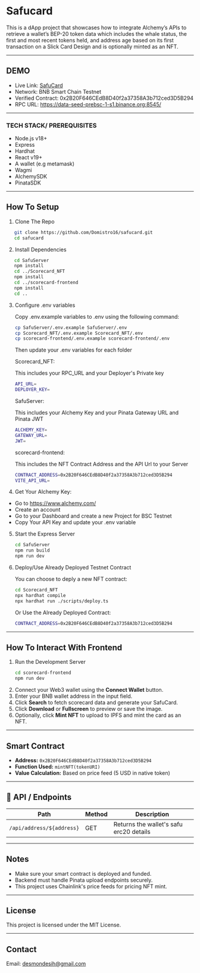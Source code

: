 # Safucard

This is a dApp project that showcases how to integrate Alchemy’s APIs to retrieve a wallet’s BEP-20 token data which includes the whale status, the first and most recent tokens held, and address age based on its first transaction on a Slick Card Design and is optionally minted as an NFT.

---

## DEMO

- Live Link: [SafuCard](https://scorecard-frontend-teal.vercel.app)
- Network: BNB Smart Chain Testnet
- Verified Contract: 0x2B20F646CEdB8D40f2a37358A3b712ced3D5B294
- RPC URL: https://data-seed-prebsc-1-s1.binance.org:8545/

---

### TECH STACK/ PREREQUISITES

- Node.js v18+
- Express
- Hardhat
- React v19+
- A wallet (e.g metamask)
- Wagmi
- AlchemySDK
- PinataSDK

---

## How To Setup

1. Clone The Repo

```bash
   git clone https://github.com/Domistro16/safucard.git
   cd safucard
```

2. Install Dependencies

```bash
   cd SafuServer
   npm install
   cd ../Scorecard_NFT
   npm install
   cd ../scorecard-frontend
   npm install
   cd ..
```

3. Configure .env variables

   Copy .env.example variables to .env using the following command:

   ```bash
   cp SafuServer/.env.example SafuServer/.env
   cp Scorecard_NFT/.env.example Scorecard_NFT/.env
   cp scorecard-frontend/.env.example scorecard-frontend/.env
   ```

   Then update your .env variables for each folder

   Scorecard_NFT:

   This includes your RPC_URL and your Deployer's Private key

   ```bash
   API_URL=
   DEPLOYER_KEY=
   ```

   SafuServer:

   This includes your Alchemy Key and your Pinata Gateway URL and Pinata JWT

   ```bash
   ALCHEMY_KEY=
   GATEWAY_URL=
   JWT=
   ```

   scorecard-frontend:

   This includes the NFT Contract Address and the API Url to your Server

   ```bash
   CONTRACT_ADDRESS=0x2B20F646CEdB8D40f2a37358A3b712ced3D5B294
   VITE_API_URL=
   ```

4. Get Your Alchemy Key:

- Go to https://www.alchemy.com/
- Create an account
- Go to your Dashboard and create a new Project for BSC Testnet
- Copy Your API Key and update your .env variable

5. Start the Express Server

   ```bash
   cd SafuServer
   npm run build
   npm run dev
   ```

6. Deploy/Use Already Deployed Testnet Contract

   You can choose to deply a new NFT contract:

   ```bash
   cd Scorecard_NFT
   npx hardhat compile
   npx hardhat run ./scripts/deploy.ts
   ```

   Or Use the Already Deployed Contract:
   
   ```bash
   CONTRACT_ADDRESS=0x2B20F646CEdB8D40f2a37358A3b712ced3D5B294
   ```

---

## How To Interact With Frontend

1. Run the Development Server
   ```bash
   cd scorecard-frontend
   npm run dev
   ```
2. Connect your Web3 wallet using the **Connect Wallet** button.
3. Enter your BNB wallet address in the input field.
4. Click **Search** to fetch scorecard data and generate your SafuCard.
5. Click **Download** or **Fullscreen** to preview or save the image.
6. Optionally, click **Mint NFT** to upload to IPFS and mint the card as an NFT.

---

## Smart Contract

- **Address:** `0x2B20F646CEdB8D40f2a37358A3b712ced3D5B294`
- **Function Used:** `mintNFT(tokenURI)`
- **Value Calculation:** Based on price feed (5 USD in native token)

---

## 📡 API / Endpoints

| Path                      | Method | Description                             |
| ------------------------- | ------ | --------------------------------------- |
| `/api/address/${address}` | GET    | Returns the wallet's safu erc20 details |

---

## Notes

- Make sure your smart contract is deployed and funded.
- Backend must handle Pinata upload endpoints securely.
- This project uses Chainlink's price feeds for pricing NFT mint.

---

## License

This project is licensed under the MIT License.

---

## Contact

Email: desmondesih@gmail.com
